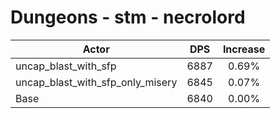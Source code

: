 # Dungeons - stm - necrolord
| Actor | DPS | Increase |
|---|:---:|:---:|
|uncap_blast_with_sfp|6887|0.69%|
|uncap_blast_with_sfp_only_misery|6845|0.07%|
|Base|6840|0.00%|
